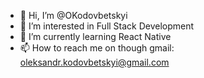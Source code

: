 - 👋 Hi, I’m @OKodovbetskyi
- 👀 I’m interested in Full Stack Development
- 🌱 I’m currently learning React Native
- 📫 How to reach me on though gmail: oleksandr.kodovbetskyi@gmail.com

<!---
OKodovbetskyi/OKodovbetskyi is a ✨ special ✨ repository because its `README.md` (this file) appears on your GitHub profile.
You can click the Preview link to take a look at your changes.
--->
